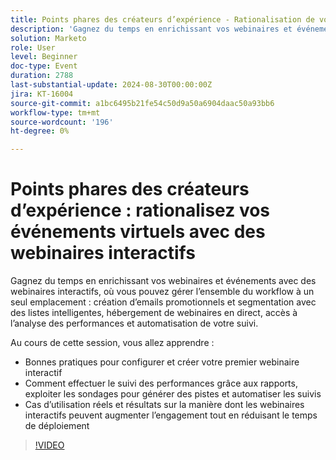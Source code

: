 ```yaml
---
title: Points phares des créateurs d’expérience - Rationalisation de vos événements virtuels avec des webinaires interactifs
description: 'Gagnez du temps en enrichissant vos webinaires et événements avec des webinaires interactifs, où vous pouvez gérer l’ensemble du workflow à un seul emplacement : création d’emails promotionnels et segmentation avec des listes intelligentes, hébergement de webinaires en direct, accès à l’analyse des performances et automatisation de votre suivi. Au cours de cette session, vous allez découvrir les bonnes pratiques pour configurer et créer votre premier webinaire interactif.   Comment effectuer le suivi des performances grâce aux rapports, exploiter les sondages pour générer des pistes et automatiser les suivis   Cas d’utilisation réels et résultats sur la manière dont les webinaires interactifs peuvent augmenter l’engagement tout en réduisant le temps de déploiement'
solution: Marketo
role: User
level: Beginner
doc-type: Event
duration: 2788
last-substantial-update: 2024-08-30T00:00:00Z
jira: KT-16004
source-git-commit: a1bc6495b21fe54c50d9a50a6904daac50a93bb6
workflow-type: tm+mt
source-wordcount: '196'
ht-degree: 0%

---
```



# Points phares des créateurs d’expérience : rationalisez vos événements virtuels avec des webinaires interactifs

Gagnez du temps en enrichissant vos webinaires et événements avec des webinaires interactifs, où vous pouvez gérer l’ensemble du workflow à un seul emplacement : création d’emails promotionnels et segmentation avec des listes intelligentes, hébergement de webinaires en direct, accès à l’analyse des performances et automatisation de votre suivi.

Au cours de cette session, vous allez apprendre :

* Bonnes pratiques pour configurer et créer votre premier webinaire interactif
* Comment effectuer le suivi des performances grâce aux rapports, exploiter les sondages pour générer des pistes et automatiser les suivis
* Cas d’utilisation réels et résultats sur la manière dont les webinaires interactifs peuvent augmenter l’engagement tout en réduisant le temps de déploiement

>[!VIDEO](https://video.tv.adobe.com/v/3432947/?learn=on)
